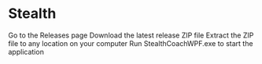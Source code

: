 # Stealth

Go to the Releases page
Download the latest release ZIP file
Extract the ZIP file to any location on your computer
Run StealthCoachWPF.exe to start the application
